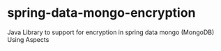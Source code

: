 # spring-data-mongo-encryption
Java Library to support for encryption in spring data mongo (MongoDB) Using Aspects
